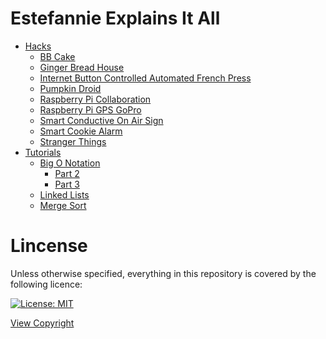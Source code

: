 # Estefannie Explains It All

- [Hacks](hacks/)
   - [BB Cake](hacks/bbCake/)
   - [Ginger Bread House](hacks/GingerbreadHouse/)
   - [Internet Button Controlled Automated French Press](hacks/InternetButtonControlledAutomatedFrenchPress/)
   - [Pumpkin Droid](hacks/pumpkinDroid/)
   - [Raspberry Pi Collaboration](hacks/RaspberryPiCollab/)
   - [Raspberry Pi GPS GoPro](hacks/RaspberryPiGpsGoPro/)
   - [Smart Conductive On Air Sign](hacks/SmartConductiveOnAirSign/)
   - [Smart Cookie Alarm](hacks/SmartCookieAlarm/)
   - [Stranger Things](hacks/StrangerThings/)
- [Tutorials](tutorials/)
   - [Big O Notation](tutorials/bigOnotation/)
      - [Part 2](tutorials/bigOnotation/part2)
      - [Part 3](tutorials/bigOnotation/part3)
   - [Linked Lists](tutorials/linkedLists/)
   - [Merge Sort](tutorials/mergeSort/)

# Lincense

Unless otherwise specified, everything in this repository is covered by the following licence:

[![License: MIT](https://img.shields.io/badge/License-MIT-yellow.svg)](https://opensource.org/licenses/MIT)

[View Copyright](LICENSE)